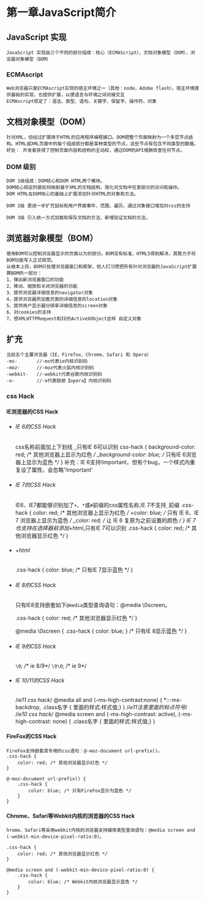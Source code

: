# 第一章JavaScript简介

## JavaScript 实现

    JavaScript 实现由三个不同的部分组成：核心（ECMAScript），文档对象模型（DOM），浏览器对象模型（BOM）

### ECMAscript
    Web浏览器只是ECMAscript实现的宿主环境之一（其他：node，Adobe flash），宿主环境提供基础的实现，也提供扩展，以便语言与环境之间对接交互
    ECMAscript规定了：语法、类型、语句、关键字、保留字、操作符、对象

## 文档对象模型（DOM）
    针对XML，但经过扩展用于HTML的应用程序编程接口。DOM把整个页面映射为一个多层节点结构。HTML或XML页面中的每个组成部分都是某种类型的节点，这些节点有包含不同类型的数据。
    好处： 开发者获得了控制页面内容和结构的主动权，通过DOM的API增删改查任何节点。

### DOM 级别
    DOM 1级组成：DOM核心和DOM HTML两个模块。
    DOM核心规定的是如何映射基于XML的文档结构，简化对文档中任意部分的访问和操作。
    DOM HTML在DOM核心的基础上扩展添加针对HTML的对象和方法。

    DOM 2级 更进一步扩充鼠标和用户界面事件、范围、遍历，通过对象接口增加对css的支持

    DOM 3级 引入统一方式加载和保存文档的方法，新增验证文档的方法。

## 浏览器对象模型（BOM）
    使用BOM可以控制浏览器显示的页面以为的部分。BOM没有标准，HTML5得到解决，其致力于将BOM功能写入正式规范。
    从根本上将，BOM只处理浏览器窗口和框架，但人们习惯把所有针对浏览器的JavaScript扩展算BOM的一部分：
    1、弹出新浏览器窗口的功能
    2、移动、缩放和关闭浏览器的功能
    3、提供浏览器详细信息的navigator对象
    4、提供浏览器所加载页面的详细信息的location对象
    5、提供用户显示器分辨率详细信息的screen对象
    6、对cookies的支持
    7、想XMLHTTPRequest和IE的ActiveXObject这样 自定义对象

## 扩充
    当前五个主要浏览器（IE、Firefox、Chrome、Safari 和 Opera）
    -ms-       //-ms代表ie内核识别码
    -moz-      //-moz代表火狐内核识别码
    -webkit-   //-webkit代表谷歌内核识别码
    -o-        //-o代表欧朋【opera】内核识别码

### css Hack

#### IE浏览器的CSS Hack

* ###### IE 6的CSS Hack
    css名称前面加上下划线`_`,只有IE 6可以识别
    css-hack {
    background-color: red; /* 其他浏览器上显示为红色 */
    _background-color: blue; /* 只有IE 6浏览器上显示为蓝色 */
}
补充：IE 6支持!important，但有个bug，一个样式内重复设了属性，会忽略'!important'

* ###### IE 7的CSS Hack
    IE6、IE7都能够识别加了`+`、`*`或`#`前缀的css属性名称,IE 7不支持`_`前缀
    .css-hack {
        color: red; /* 其他浏览器上显示为红色 */
        +color: blue; /* 只有 IE 6、IE 7 浏览器上显示为蓝色 */
        _color: red; /* 让 IE 6 复原为之前设置的颜色 */
    }
    IE 7也支持在选择器前添加*+html,只有IE 7可以识别
    .css-hack {
        color: red; /* 其他浏览器显示红色 */
    }
* ###### +html 
    .css-hack {
        color: blue; /* 只有IE 7显示蓝色  */
    }

* ###### IE 8的CSS Hack
    只有IE8支持嵌套如下`@media`类型查询语句：@media \0screen。

    .css-hack {
        color: red; /* 其他浏览器显示红色 */
    }

    @media \0screen {
        .css-hack { color: blue; } /* 只有IE 8显示蓝色 */
    }

* ###### IE 9的CSS Hack
    `\0`;      /* ie 8/9*/
    `\9\0`;    /* ie 9*/

* ###### IE 10/11的CSS Hack

    /*ie11 css hack*/ 
    @media all and (-ms-high-contrast:none) { 
        *::-ms-backdrop, .class名字 { 里面的样式:样式值;} 
    }       /*ie11注意里面的标点符号*/ 
    /*ie10 css hack*/ 
    @media screen and (-ms-high-contrast: active), (-ms-high-contrast: none) { 
        .class名字 { 里面的样式:样式值;} 
    }

#### FireFox的CSS Hack
    FireFox支持嵌套其专用的css语句：@-moz-document url-prefix()。
    .css-hack {
        color: red; /* 其他浏览器显示红色 */
    }

    @-moz-document url-prefix() {
        .css-hack {
            color: blue; /* 只有FireFox显示为蓝色 */
        }
    }

#### Chrome、Safari等Webkit内核的浏览器的CSS Hack
    hrome、Safari等采用webkit内核的浏览器支持媒体类型查询语句：@media screen and (-webkit-min-device-pixel-ratio:0)。

    .css-hack {
        color: red; /* 其他浏览器显示红色 */
    }

    @media screen and (-webkit-min-device-pixel-ratio:0) { 
        .css-hack {
            color: blue; /* Webkit内核浏览器显示蓝色 */
        }
    }